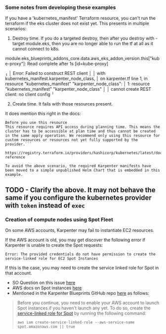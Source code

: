


### Some notes from developing these examples

If you have a 'kubernetes_manifest' Terraform resource, you can't run the terraform if the eks cluster does not exist yet.
This presents in multiple scenarios:
1. Destroy time. If you do a targeted destroy, then after you destroy with -target module.eks, then you are no longer able to run the
tf at all as it cannot connect to k8s.

module.eks_blueprints_addons_core.data.aws_eks_addon_version.this["kube-proxy"]: Read complete after 1s [id=kube-proxy]

╷
│ Error: Failed to construct REST client
│
│   with kubernetes_manifest.karpenter_node_class,
│   on karpenter.tf line 1, in resource "kubernetes_manifest" "karpenter_node_class":
│    1: resource "kubernetes_manifest" "karpenter_node_class"
│
│ cannot create REST client: no client config
╵

2. Create time. It fails with those resources present.

It does mention this right in the docs:

```
Before you use this resource
This resource requires API access during planning time. This means the cluster has to be accessible at plan time and thus cannot be created in the same apply operation. We recommend only using this resource for custom resources or resources not yet fully supported by the provider.```

https://registry.terraform.io/providers/hashicorp/kubernetes/latest/docs/resources/manifest#argument-reference

To avoid the above scenario, the required Karpenter manifests have been moved to a simple unpublished Helm Chart that is embedded in this example.
```

## TODO - Clarify the above. It may not behave the same if you configure the kubernetes provider with `token` instead of `exec`


### Creation of compute nodes using Spot Fleet

On some AWS accounts, Karpenter may fail to instantiate EC2 resources.

If the AWS account is old, you may get discover the following error if Karpenter is unable to create the Spot requests:

`Error: The provided credentials do not have permission to create the service-linked role for EC2 Spot Instances`

If this is the case, you may need to create the service linked role for Spot in that account.
* SO Question on this issue [here](https://stackoverflow.com/questions/64136679/error-the-provided-credentials-do-not-have-permission-to-create-the-service-lin)
* AWS docs on Spot instances [here](https://docs.aws.amazon.com/AWSEC2/latest/UserGuide/spot-requests.html#service-linked-roles-spot-instance-requests)
* Mentioned in the Karpenter Blueprints GitHub repo [here](https://github.com/aws-samples/karpenter-blueprints) as follows:

> Before you continue, you need to enable your AWS account to launch Spot instances if you haven't launch any yet. To do so, create the [service-linked role for Spot](https://docs.aws.amazon.com/AWSEC2/latest/UserGuide/spot-requests.html#service-linked-roles-spot-instance-requests) by running the following command:
>
> ```aws iam create-service-linked-role --aws-service-name spot.amazonaws.com || true```
